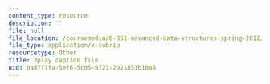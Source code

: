 ```yaml
---
content_type: resource
description: ''
file: null
file_location: /coursemedia/6-851-advanced-data-structures-spring-2012/ba87f7fa5ef65cd587232021851b10a8_NMxLL3D5qd8.vtt
file_type: application/x-subrip
resourcetype: Other
title: 3play caption file
uid: ba87f7fa-5ef6-5cd5-8723-2021851b10a8
---
```

